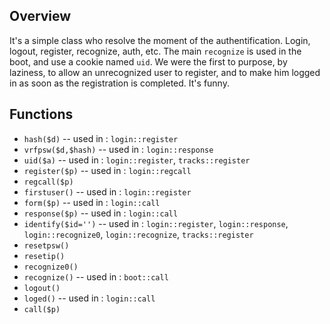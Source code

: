 ## Overview

It's a simple class who resolve the moment of the authentification.
Login, logout, register, recognize, auth, etc.
The main `recognize` is used in the boot, and use a cookie named `uid`.
We were the first to purpose, by laziness, to allow an unrecognized user to register, and to make him logged in as soon as the registration is completed. It's funny.

## Functions

- `hash($d)` -- used in : `login::register`
- `vrfpsw($d,$hash)` -- used in : `login::response`
- `uid($a)` -- used in : `login::register`, `tracks::register`
- `register($p)` -- used in : `login::regcall`
- `regcall($p)`
- `firstuser()` -- used in : `login::register`
- `form($p)` -- used in : `login::call`
- `response($p)` -- used in : `login::call`
- `identify($id='')` -- used in : `login::register`, `login::response`, `login::recognize0`, `login::recognize`, `tracks::register`
- `resetpsw()`
- `resetip()`
- `recognize0()`
- `recognize()` -- used in : `boot::call`
- `logout()`
- `loged()` -- used in : `login::call`
- `call($p)`
